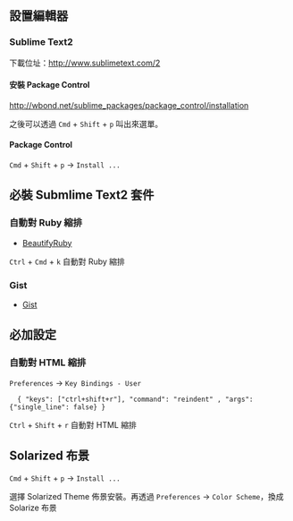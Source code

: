 ## 設置編輯器

### Sublime Text2 

下載位址：<http://www.sublimetext.com/2>

#### 安裝 Package Control

<http://wbond.net/sublime_packages/package_control/installation>

之後可以透過 `Cmd` + `Shift` + `p` 叫出來選單。

#### Package Control

`Cmd` + `Shift` + `p` -> `Install ...`

## 必裝 Submlime Text2 套件

### 自動對 Ruby 縮排 

* [BeautifyRuby](https://github.com/CraigWilliams/BeautifyRuby)

`Ctrl` + `Cmd` + `k` 自動對 Ruby 縮排 

### Gist

* [Gist](https://github.com/condemil/Gist)


## 必加設定

### 自動對 HTML 縮排 

`Preferences` -> `Key Bindings - User`

```
  { "keys": ["ctrl+shift+r"], "command": "reindent" , "args": {"single_line": false} }
```

`Ctrl` + `Shift` + `r` 自動對 HTML 縮排 

## Solarized 布景

`Cmd` + `Shift` + `p` -> `Install ...`

選擇 Solarized Theme 佈景安裝。再透過 `Preferences` -> `Color Scheme`，換成 Solarize 布景
